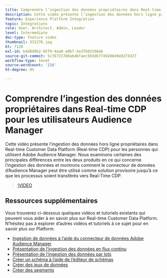 ```yaml
---
title: Comprendre l’ingestion des données propriétaires dans Real-time CDP pour les utilisateurs Audience Manager
description: Cette vidéo présente l’ingestion des données hors ligne propriétaires dans Real-time Customer Data Platform (Real-time CDP) pour les personnes qui utilisent Adobe Audience Manager. Nous examinons certaines des principales différences entre les deux produits en ce qui concerne l’ingestion des données et montrons comment le connecteur de données d’Audience Manager peut être utilisé comme solution provisoire jusqu’à ce que les processus soient transférés vers Real-Time CDP.
feature: Experience Platform Integration
topic: Integrations
role: User, Architect, Admin, Leader
level: Intermediate
doc-type: feature video
thumbnail: 331276.jpg
kt: 7128
exl-id: bdd8d9b2-92f9-4aa0-a0b7-5e3fb63196eb
source-git-commit: 5c76721780ab46faec503db774928649e8274327
workflow-type: tm+mt
source-wordcount: '216'
ht-degree: 0%

---
```


# Comprendre l’ingestion des données propriétaires dans Real-time CDP pour les utilisateurs Audience Manager

Cette vidéo présente l’ingestion des données hors ligne propriétaires dans Real-time Customer Data Platform (Real-time CDP) pour les personnes qui utilisent Adobe Audience Manager. Nous examinons certaines des principales différences entre les deux produits en ce qui concerne l’ingestion des données et montrons comment le connecteur de données d’Audience Manager peut être utilisé comme solution provisoire jusqu’à ce que les processus soient transférés vers Real-Time CDP.


>[!VIDEO](https://video.tv.adobe.com/v/346990/?quality=12&learn=on&captions=fre_fr)

## Ressources supplémentaires

Vous trouverez ci-dessous quelques vidéos et tutoriels existants qui peuvent vous aider à en savoir plus sur Real-time Customer Data Platform. N’hésitez pas à explorer d’autres vidéos et tutoriels à ce sujet pour en savoir plus sur Platform.

* [Ingestion de données à l’aide du connecteur de données Adobe Audience Manager](https://experienceleague.adobe.com/docs/platform-learn/tutorials/sources/ingest-data-from-aam.html?lang=fr#sources)
* [Présentation de l’ingestion des données en flux continu](https://experienceleague.adobe.com/docs/platform-learn/tutorials/data-ingestion/understanding-streaming-ingestion.html?lang=fr#data-ingestion)
* [Présentation de l’ingestion des données par lots](https://experienceleague.adobe.com/docs/platform-learn/tutorials/data-ingestion/batch-ingestion-overview.html?lang=fr#data-ingestion)
* [Créer un schéma à l’aide de l’éditeur de schémas](https://experienceleague.adobe.com/docs/experience-platform/xdm/tutorials/create-schema-ui.html?lang=fr#getting-started)
* [Créer des jeux de données](https://experienceleague.adobe.com/docs/platform-learn/getting-started-for-data-architects-and-data-engineers/create-datasets.html?lang=fr#permissions-required)
* [Créer des segments](https://experienceleague.adobe.com/docs/platform-learn/tutorials/segments/create-segments.html?lang=fr#segments)
